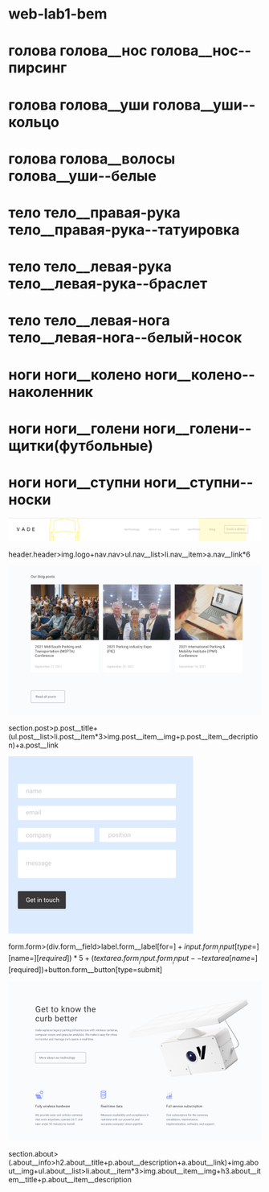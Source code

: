 # web-lab1-bem

# голова голова__нос голова__нос--пирсинг
# голова голова__уши голова__уши--кольцо
# голова голова__волосы голова__уши--белые

# тело тело__правая-рука тело__правая-рука--татуировка
# тело тело__левая-рука тело__левая-рука--браслет
# тело тело__левая-нога тело__левая-нога--белый-носок

# ноги ноги__колено ноги__колено--наколенник
# ноги ноги__голени ноги__голени--щитки(футбольные)
# ноги ноги__ступни ноги__ступни--носки

![header](./img/header.png)

header.header>img.logo+nav.nav>ul.nav__list>li.nav__item>a.nav__link*6

![section-post](./img/post.png)

section.post>p.post__title+(ul.post__list>li.post__item*3>img.post__item__img+p.post__item__decription)+a.post__link

![form](./img/form.png)

form.form>(div.form__field>label.form__label[for=$]+input.form__input[type=$][name=$][required])*5+(textarea.form__input.form__input--textarea[name=$][required])+button.form__button[type=submit]

![section-about](./img/about.png)

section.about>(.about__info>h2.about__title+p.about__description+a.about__link)+img.about__img+ul.about__list>li.about__item*3>img.about__item__img+h3.about__item__title+p.about__item__description